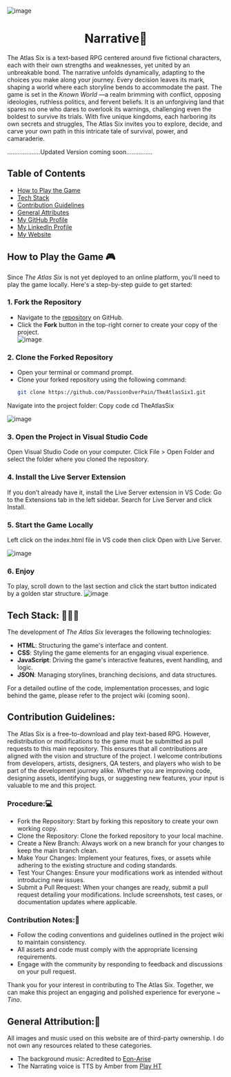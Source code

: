 
![image](https://github.com/user-attachments/assets/1e55627b-c1ec-4f27-ad84-2457e05c2063)

<h1 Narrative style="text-align:center"> Narrative🔎</h1>
The Atlas Six is a text-based RPG centered around five fictional characters, each with their own strengths and weaknesses, yet united by an unbreakable bond. The narrative unfolds dynamically, adapting to the choices you make along your journey. Every decision leaves its mark, shaping a world where each storyline bends to accommodate the past.
The game is set in the <i>Known World </i>—a realm brimming with conflict, opposing ideologies, ruthless politics, and fervent beliefs. It is an unforgiving land that spares no one who dares to overlook its warnings, challenging even the boldest to survive its trials.
With five unique kingdoms, each harboring its own secrets and struggles, The Atlas Six invites you to explore, decide, and carve your own path in this intricate tale of survival, power, and camaraderie.

...................Updated Version coming soon...............

## Table of Contents
- [How to Play the Game](https://github.com/PassionOverPain/TheAtlasSix?tab=readme-ov-file#how-to-play-the-game--)
- [Tech Stack](https://github.com/PassionOverPain/TheAtlasSix?tab=readme-ov-file#tech-stack--%EF%B8%8F)
- [Contribution Guidelines](https://github.com/PassionOverPain/TheAtlasSix?tab=readme-ov-file#contribution-guidelines)
- [General Attributes](https://github.com/PassionOverPain/TheAtlasSix?tab=readme-ov-file#general-attributes)
- [My GitHub Profile](https://github.com/PassionOverPain/)
- [My LinkedIn Profile](https://www.linkedin.com/in/tinotenda-mhedziso/)
- [My Website](https://tinotenda-mhedziso.pages.dev/)
  
## How to Play the Game  🎮

Since *The Atlas Six* is not yet deployed to an online platform, you'll need to play the game locally. Here's a step-by-step guide to get started:  

### 1. Fork the Repository  
- Navigate to the [repository](https://github.com/PassionOverPain/TheAtlasSix1) on GitHub.  
- Click the **Fork** button in the top-right corner to create your copy of the project.  
![image](https://github.com/user-attachments/assets/93634696-507f-43a0-a18f-510fec9188ef)

### 2. Clone the Forked Repository  
- Open your terminal or command prompt.  
- Clone your forked repository using the following command:  
  ```bash  
  git clone https://github.com/PassionOverPain/TheAtlasSix1.git  
Navigate into the project folder:
Copy code
cd TheAtlasSix

![image](https://github.com/user-attachments/assets/99c6e373-3242-4612-bdab-748832de3183)

### 3. Open the Project in Visual Studio Code
Open Visual Studio Code on your computer.
Click File > Open Folder and select the folder where you cloned the repository. <br>
### 4. Install the Live Server Extension
If you don’t already have it, install the Live Server extension in VS Code:
Go to the Extensions tab in the left sidebar.
Search for Live Server and click Install. <br>
### 5. Start the Game Locally
Left click on the index.html file in VS code then click Open with Live Server. <br>

![image](https://github.com/user-attachments/assets/33dd3571-f9e7-4362-9a30-38730432d4d7)


### 6. Enjoy
To play, scroll down to the last section and click the start button indicated by a golden star structure.
![image](https://github.com/user-attachments/assets/bad58c3b-54fd-4ac6-8b71-dc84cc07c055)

## Tech Stack:  👷🏿‍♂️

The development of *The Atlas Six* leverages the following technologies:  
- **HTML**: Structuring the game's interface and content.  
- **CSS**: Styling the game elements for an engaging visual experience.  
- **JavaScript**: Driving the game's interactive features, event handling, and logic.  
- **JSON**: Managing storylines, branching decisions, and data structures.  

For a detailed outline of the code, implementation processes, and logic behind the game, please refer to the project wiki (coming soon).
## Contribution Guidelines:
The Atlas Six is a free-to-download and play text-based RPG. However, redistribution or modifications to the game must be submitted as pull requests to this main repository. This ensures that all contributions are aligned with the vision and structure of the project.
I welcome contributions from developers, artists, designers, QA testers, and players who wish to be part of the development journey alike. Whether you are improving code, designing assets, identifying bugs, or suggesting new features, your input is valuable to me and this project.

### Procedure:💻
<ul>
<li>Fork the Repository: Start by forking this repository to create your own working copy.</li>
<li>Clone the Repository: Clone the forked repository to your local machine.</li>
<li>Create a New Branch: Always work on a new branch for your changes to keep the main branch clean.</li>
<li>Make Your Changes: Implement your features, fixes, or assets while adhering to the existing structure and coding standards.</li>
<li>Test Your Changes: Ensure your modifications work as intended without introducing new issues.</li>
<li>Submit a Pull Request: When your changes are ready, submit a pull request detailing your modifications. Include screenshots, test cases, or documentation updates where applicable.</li>
</ul>

### Contribution Notes:📝
<ul>
<li>Follow the coding conventions and guidelines outlined in the project wiki to maintain consistency.</li>
<li>All assets and code must comply with the appropriate licensing requirements.</li>
<li>Engage with the community by responding to feedback and discussions on your pull request.</li>
</ul>
Thank you for your interest in contributing to The Atlas Six. Together, we can make this project an engaging and polished experience for everyone ~ <i>Tino</i>.

## General Attribution:🌟
All images and music used on this website are of third-party ownership. I do not own any resources related to these categories.
<ul>
<li>The background music: Acredited to <a href="https://www.youtube.com/watch?v=Rh7j_xsIu9Q&ab_channel=Eon">Eon-Arise</a></li>
<li>The Narrating voice is TTS by Amber from <a href="https://play.ht/">Play HT</a></li>
</ul>
